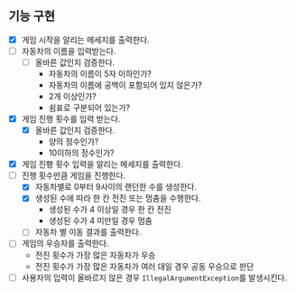 ## 기능 구현

- [x] 게임 시작을 알리는 메세지를 출력한다.
- [ ] 자동차의 이름을 입력받는다.
    - [ ] 올바른 값인지 검증한다.
        - 자동차의 이름이 5자 이하인가?
        - 자동차의 이름에 공백이 포함되어 있지 않은가?
        - 2개 이상인가?
        - 쉼표로 구분되어 있는가?
- [x] 게임 진행 횟수를 입력 받는다.
    - [x] 올바른 값인지 검증한다.
        - 양의 정수인가?
        - 10이하의 정수인가?
- [x] 게임 진횅 횟수 입력을 알리는 메세지를 출력한다.
- [ ] 진행 횟수만큼 게임을 진행한다.
    - [x] 자동차별로 0부터 9사이의 랜던한 수를 생성한다.
    - [x] 생성된 수에 따라 한 칸 전진 또는 멈춤을 수행한다.
        - 생성된 수가 4 이상일 경우 한 칸 전진
        - 생성된 수가 4 미만일 경우 멈춤
    - [ ] 자동차 별 이동 결과를 출력한다.
- [ ] 게임의 우승자를 출력한다.
    - 전진 횟수가 가장 많은 자동차가 우승
    - 전진 횟수가 가장 많은 자동차가 여러 대일 경우 공동 우승으로 판단
- [ ] 사용자의 입력이 올바르지 않은 경우 `IllegalArgumentException`를 발생시킨다.